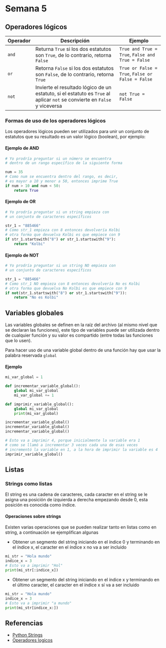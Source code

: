 # Semana 5

## Operadores lógicos

| Operador | Descripción | Ejemplo |
|----------|-------------|---------|
|`and` | Returna `True` si los dos estatutos son `True`, de lo contrario, retorna `False` | `True and True = True`, `False and True = False` |
| `or` | Retorna `False` si los dos estatutos son `False`, de lo contrario, retorna `True` | `True or False = True`, `False or False = False` |
| `not` | Invierte el resultado lógico de un estatuto, si el estatuto es `True` al aplicar `not` se convierte en `False` y viceversa | `not True = False`

### Formas de uso de los operadores lógicos
Los operadores lógicos pueden ser utilizados para unir un conjunto de estatutos que su resultado es un valor lógico (boolean), por ejemplo:

#### Ejemplo de AND
```python
# Yo prodría preguntar si un número se encuentra 
# dentro de un rango específico de la siguiente forma

num = 35
# Como num se encuentra dentro del rango, es decir,
# es mayor a 10 y menor a 50, entonces imprime True
if num > 10 and num < 50:
    return True
```

#### Ejemplo de OR
```python
# Yo prodría preguntar si un string empieza con 
# un conjunto de caracteres específicos

str_1 = "885466"
# Como str_1 empieza con 8 entonces devolvería Kolbi
# otra forma que devuelva Kolbi es que empiece con 9
if str_1.startswith("8") or str_1.startswith("9"):
    return "Kolbi"
```

#### Ejemplo de NOT
```python
# Yo prodría preguntar si un string NO empieza con 
# un conjunto de caracteres específicos

str_1 = "885466"
# Como str_1 NO empieza con 8 entonces devolvería No es Kolbi
# otra forma que devuelva No Kolbi es que empiece con 9
if not(str_1.startswith("8") or str_1.startswith("9")):
    return "No es Kolbi"
```


## Variables globales
Las variables globales se definen en la raíz del archivo (al mismo nivel que se declaran las funciones), este tipo 
de variables puede ser utilizada dentro de cualquier función y su valor es compartido (entre todas las funciones que lo usen).

Para hacer uso de una variable global dentro de una función hay que usar la palabra reservada `global`

#### Ejemplo
```python
mi_var_global = 1

def incrementar_variable_global():
    global mi_var_global
    mi_var_global += 1

def imprimir_variable_global():
    global mi_var_global
    print(mi_var_global)

incrementar_variable_global()
incrementar_variable_global()
incrementar_variable_global()

# Esto va a imprimir 4, porque inicialmente la variable era 1
# como se llamó a incrementar 3 veces cada una de esas veces
# incrementó la variable en 1, a la hora de imprimir la variable es 4
imprimir_variable_global() 
```

## Listas
### Strings como listas
El string es una cadena de caracteres, cada caracter en el string se le asigna una posición de izquierda a derecha
empezando desde 0, esta posición es conocida como índice.

#### Operaciones sobre strings
Existen varias operaciones que se pueden realizar tanto en listas como en string, a continuación se ejemplifican algunas

- Obtener un segmento del string iniciando en el índice 0 y terminando en el índice x, el caracter en el índice x no va a ser incluido

```python
mi_str = "Hola mundo"
indice_x = 3
# Esto va a imprimir "Hol"
print(mi_str[:indice_x])
```

- Obtener un segmento del string iniciando en el índice x y terminando en el último caracter, el caracter en el índice x sí va a ser incluido

```python
mi_str = "Hola mundo"
indice_x = 3
# Esto va a imprimir "a mundo"
print(mi_str[indice_x:])
```

## Referencias
 - [Python Strings](https://www.w3schools.com/python/python_strings.asp)
 - [Operadores logicos](https://www.w3schools.com/python/python_operators.asp)